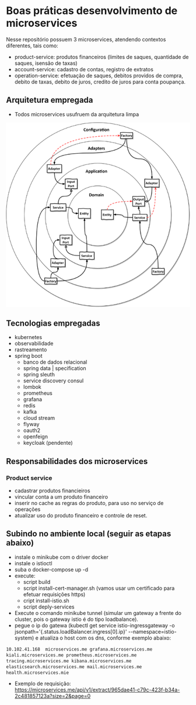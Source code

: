 # Boas práticas desenvolvimento de microservices
Nesse repositório possuem 3 microservices, atendendo contextos diferentes, tais como:
- product-service: produtos financeiros (limites de saques, quantidade de saques, isensão de taxas)
- account-service: cadastro de contas, registro de extratos
- operation-service: efetuação de saques, debitos providos de compra, debito de taxas, debito de juros, credito de juros para conta poupança.

## Arquitetura empregada
- Todos microservices usufruem da arquitetura limpa

![alt text](https://github.com/fabriciolfj/arquitetura-microservice-boaspraticas/blob/main/dependencies.png)

## Tecnologias empregadas
- kubernetes
- observabilidade
- rastreamento
- spring boot
  - banco de dados relacional 
  - spring data | specification
  - spring sleuth
  - service discovery consul
  - lombok
  - prometheus
  - grafana
  - redis
  - kafka
  - cloud stream
  - flyway
  - oauth2
  - openfeign
  - keycloak (pendente)

## Responsabilidades dos microservices

### Product service
- cadastrar produtos financieiros
- vincular conta a um produto financeiro
- inserir no cache as regras do produto, para uso no serviço de operações
- atualizar uso do produto financeiro e controle de reset.

## Subindo no ambiente local (seguir as etapas abaixo)
- instale o minikube com o driver docker
- instale o istioctl
- suba o docker-compose up -d
- execute:
   - script build
   - script install-cert-manager.sh (vamos usar um certificado para efetuar requisições https)
   - cript install-istio.sh
   - script deply-services
- Execute o comando minikube tunnel (simular um gateway a frente do cluster, pois o gateway istio é do tipo loadbalance).
- pegue o ip do gatewa (kubectl get service istio-ingressgateway -o jsonpath='{.status.loadBalancer.ingress[0].ip}' --namespace=istio-system) e atualiza o host com os dns, conforme exemplo abaixo:

```
10.102.41.168  microservices.me grafana.microservices.me kiali.microservices.me prometheus.microservices.me tracing.microservices.me kibana.microservices.me elasticsearch.microservices.me mail.microservices.me health.microservices.mie

```
- Exemplo de requisição: https://microservices.me/api/v1/extract/965dae41-c79c-423f-b34a-2c481857123a?size=2&page=0
